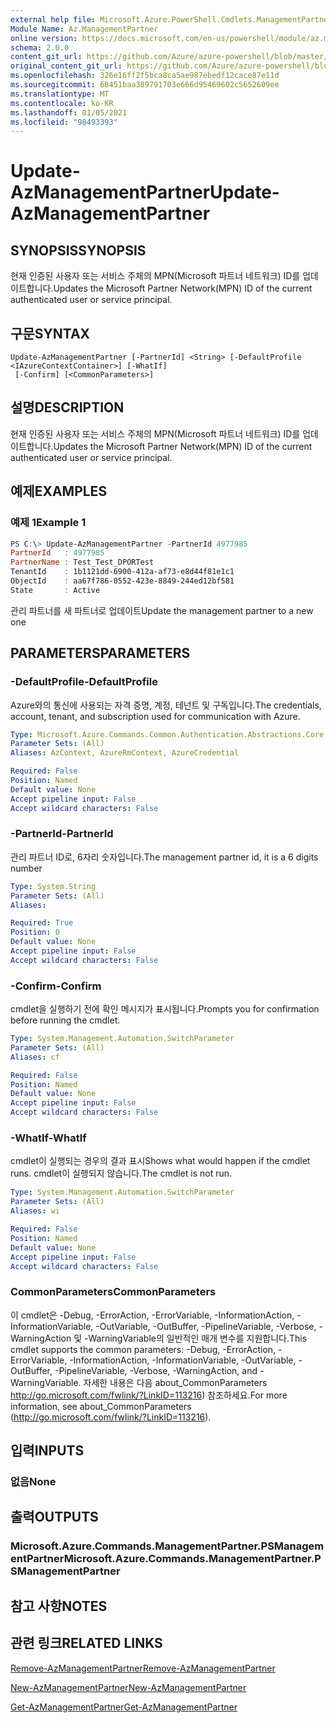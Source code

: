 ```yaml
---
external help file: Microsoft.Azure.PowerShell.Cmdlets.ManagementPartner.dll-Help.xml
Module Name: Az.ManagementPartner
online version: https://docs.microsoft.com/en-us/powershell/module/az.managementpartner/update-azmanagementpartner
schema: 2.0.0
content_git_url: https://github.com/Azure/azure-powershell/blob/master/src/ManagementPartner/ManagementPartner/help/Update-AzManagementPartner.md
original_content_git_url: https://github.com/Azure/azure-powershell/blob/master/src/ManagementPartner/ManagementPartner/help/Update-AzManagementPartner.md
ms.openlocfilehash: 326e16ff2f5bca8ca5ae987ebedf12cace87e11d
ms.sourcegitcommit: 68451baa389791703e666d95469602c5652609ee
ms.translationtype: MT
ms.contentlocale: ko-KR
ms.lasthandoff: 01/05/2021
ms.locfileid: "98493393"
---
```

# <span data-ttu-id="68bf0-101">Update-AzManagementPartner</span><span class="sxs-lookup"><span data-stu-id="68bf0-101">Update-AzManagementPartner</span></span>

## <span data-ttu-id="68bf0-102">SYNOPSIS</span><span class="sxs-lookup"><span data-stu-id="68bf0-102">SYNOPSIS</span></span>
<span data-ttu-id="68bf0-103">현재 인증된 사용자 또는 서비스 주체의 MPN(Microsoft 파트너 네트워크) ID를 업데이트합니다.</span><span class="sxs-lookup"><span data-stu-id="68bf0-103">Updates the Microsoft Partner Network(MPN) ID of the current authenticated user or service principal.</span></span>

## <span data-ttu-id="68bf0-104">구문</span><span class="sxs-lookup"><span data-stu-id="68bf0-104">SYNTAX</span></span>

```
Update-AzManagementPartner [-PartnerId] <String> [-DefaultProfile <IAzureContextContainer>] [-WhatIf]
 [-Confirm] [<CommonParameters>]
```

## <span data-ttu-id="68bf0-105">설명</span><span class="sxs-lookup"><span data-stu-id="68bf0-105">DESCRIPTION</span></span>
<span data-ttu-id="68bf0-106">현재 인증된 사용자 또는 서비스 주체의 MPN(Microsoft 파트너 네트워크) ID를 업데이트합니다.</span><span class="sxs-lookup"><span data-stu-id="68bf0-106">Updates the Microsoft Partner Network(MPN) ID of the current authenticated user or service principal.</span></span>

## <span data-ttu-id="68bf0-107">예제</span><span class="sxs-lookup"><span data-stu-id="68bf0-107">EXAMPLES</span></span>

### <span data-ttu-id="68bf0-108">예제 1</span><span class="sxs-lookup"><span data-stu-id="68bf0-108">Example 1</span></span>
```powershell
PS C:\> Update-AzManagementPartner -PartnerId 4977985
PartnerId   : 4977985
PartnerName : Test_Test_DPORTest
TenantId    : 1b1121dd-6900-412a-af73-e8d44f81e1c1
ObjectId    : aa67f786-0552-423e-8849-244ed12bf581
State       : Active
```

<span data-ttu-id="68bf0-109">관리 파트너를 새 파트너로 업데이트</span><span class="sxs-lookup"><span data-stu-id="68bf0-109">Update the management partner to a new one</span></span>

## <span data-ttu-id="68bf0-110">PARAMETERS</span><span class="sxs-lookup"><span data-stu-id="68bf0-110">PARAMETERS</span></span>

### <span data-ttu-id="68bf0-111">-DefaultProfile</span><span class="sxs-lookup"><span data-stu-id="68bf0-111">-DefaultProfile</span></span>
<span data-ttu-id="68bf0-112">Azure와의 통신에 사용되는 자격 증명, 계정, 테넌트 및 구독입니다.</span><span class="sxs-lookup"><span data-stu-id="68bf0-112">The credentials, account, tenant, and subscription used for communication with Azure.</span></span>

```yaml
Type: Microsoft.Azure.Commands.Common.Authentication.Abstractions.Core.IAzureContextContainer
Parameter Sets: (All)
Aliases: AzContext, AzureRmContext, AzureCredential

Required: False
Position: Named
Default value: None
Accept pipeline input: False
Accept wildcard characters: False
```

### <span data-ttu-id="68bf0-113">-PartnerId</span><span class="sxs-lookup"><span data-stu-id="68bf0-113">-PartnerId</span></span>
<span data-ttu-id="68bf0-114">관리 파트너 ID로, 6자리 숫자입니다.</span><span class="sxs-lookup"><span data-stu-id="68bf0-114">The management partner id, it is a 6 digits number</span></span>

```yaml
Type: System.String
Parameter Sets: (All)
Aliases:

Required: True
Position: 0
Default value: None
Accept pipeline input: False
Accept wildcard characters: False
```

### <span data-ttu-id="68bf0-115">-Confirm</span><span class="sxs-lookup"><span data-stu-id="68bf0-115">-Confirm</span></span>
<span data-ttu-id="68bf0-116">cmdlet을 실행하기 전에 확인 메시지가 표시됩니다.</span><span class="sxs-lookup"><span data-stu-id="68bf0-116">Prompts you for confirmation before running the cmdlet.</span></span>

```yaml
Type: System.Management.Automation.SwitchParameter
Parameter Sets: (All)
Aliases: cf

Required: False
Position: Named
Default value: None
Accept pipeline input: False
Accept wildcard characters: False
```

### <span data-ttu-id="68bf0-117">-WhatIf</span><span class="sxs-lookup"><span data-stu-id="68bf0-117">-WhatIf</span></span>
<span data-ttu-id="68bf0-118">cmdlet이 실행되는 경우의 결과 표시</span><span class="sxs-lookup"><span data-stu-id="68bf0-118">Shows what would happen if the cmdlet runs.</span></span>
<span data-ttu-id="68bf0-119">cmdlet이 실행되지 않습니다.</span><span class="sxs-lookup"><span data-stu-id="68bf0-119">The cmdlet is not run.</span></span>

```yaml
Type: System.Management.Automation.SwitchParameter
Parameter Sets: (All)
Aliases: wi

Required: False
Position: Named
Default value: None
Accept pipeline input: False
Accept wildcard characters: False
```

### <span data-ttu-id="68bf0-120">CommonParameters</span><span class="sxs-lookup"><span data-stu-id="68bf0-120">CommonParameters</span></span>
<span data-ttu-id="68bf0-121">이 cmdlet은 -Debug, -ErrorAction, -ErrorVariable, -InformationAction, -InformationVariable, -OutVariable, -OutBuffer, -PipelineVariable, -Verbose, -WarningAction 및 -WarningVariable의 일반적인 매개 변수를 지원합니다.</span><span class="sxs-lookup"><span data-stu-id="68bf0-121">This cmdlet supports the common parameters: -Debug, -ErrorAction, -ErrorVariable, -InformationAction, -InformationVariable, -OutVariable, -OutBuffer, -PipelineVariable, -Verbose, -WarningAction, and -WarningVariable.</span></span> <span data-ttu-id="68bf0-122">자세한 내용은 다음 about_CommonParameters http://go.microsoft.com/fwlink/?LinkID=113216) 참조하세요.</span><span class="sxs-lookup"><span data-stu-id="68bf0-122">For more information, see about_CommonParameters (http://go.microsoft.com/fwlink/?LinkID=113216).</span></span>

## <span data-ttu-id="68bf0-123">입력</span><span class="sxs-lookup"><span data-stu-id="68bf0-123">INPUTS</span></span>

### <span data-ttu-id="68bf0-124">없음</span><span class="sxs-lookup"><span data-stu-id="68bf0-124">None</span></span>

## <span data-ttu-id="68bf0-125">출력</span><span class="sxs-lookup"><span data-stu-id="68bf0-125">OUTPUTS</span></span>

### <span data-ttu-id="68bf0-126">Microsoft.Azure.Commands.ManagementPartner.PSManagementPartner</span><span class="sxs-lookup"><span data-stu-id="68bf0-126">Microsoft.Azure.Commands.ManagementPartner.PSManagementPartner</span></span>

## <span data-ttu-id="68bf0-127">참고 사항</span><span class="sxs-lookup"><span data-stu-id="68bf0-127">NOTES</span></span>

## <span data-ttu-id="68bf0-128">관련 링크</span><span class="sxs-lookup"><span data-stu-id="68bf0-128">RELATED LINKS</span></span>

[<span data-ttu-id="68bf0-129">Remove-AzManagementPartner</span><span class="sxs-lookup"><span data-stu-id="68bf0-129">Remove-AzManagementPartner</span></span>](./Remove-AzManagementPartner.md)

[<span data-ttu-id="68bf0-130">New-AzManagementPartner</span><span class="sxs-lookup"><span data-stu-id="68bf0-130">New-AzManagementPartner</span></span>](./New-AzManagementPartner.md)

[<span data-ttu-id="68bf0-131">Get-AzManagementPartner</span><span class="sxs-lookup"><span data-stu-id="68bf0-131">Get-AzManagementPartner</span></span>](./Get-AzManagementPartner.md)